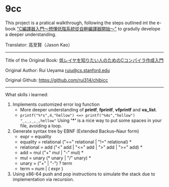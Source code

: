 # 9cc

This project is a pratical walkthrough, following the steps outlined int the e-book ["C編譯器入門～想懂低階系統從自幹編譯器開始～"](https://koshizuow.gitbook.io/compilerbook/) to gradully develope a deeper understanding.

Translator: 高至賢（Jason Kao）

---
Title of the Original Book: [低レイヤを知りたい人のためのCコンパイラ作成入門](https://www.sigbus.info/compilerbook)

Original Author: Rui Ueyama <ruiu@cs.stanford.edu>

Original Github: https://github.com/rui314/chibicc

---
What skills i learned:

1. Implements customized error log function
    - More deeper understanding of **printf**, **fprintf**, **vfprintf** and **va_list**.
    - ```printf("%*s",4,"hellow") <=> printf("%4s","hellow")```
      ```"_,_,_,_,hellow"```
      Using **'*'** is a nice way to put some spaces in your file, avoiding a loop.
2. Generate syntax tree by EBNF (Extended Backus–Naur form)
    - expr = equality
    - equality = relational ("==" relational | "!=" relational) $*$
    - relational = add ("<" add | "<=" add | ">" add | ">=" add) $*$
    - add = mul ("+" mul | "-" mul) $*$
    - mul = unary (* unary | "/" unary) $*$
    - unary = ("+"  | "-") $?$ term
    - term = num | ( expr )
3. Using x86-64 push and pop instructions to simulate the stack due to implementation via recursion.